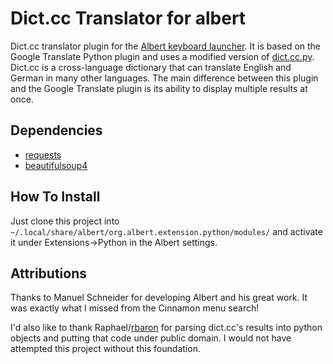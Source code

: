 # Dict.cc Translator for albert
Dict.cc translator plugin for the [Albert keyboard launcher](https://albertlauncher.github.io/).
It is based on the Google Translate Python plugin and uses a modified version of [dict.cc.py](https://github.com/rbaron/dict.cc.py).
Dict.cc is a cross-language dictionary that can translate English and German in many other languages. The main difference between this plugin and the Google Translate plugin is its ability to display multiple results at once.

## Dependencies
* [requests](https://pypi.org/project/requests/)
* [beautifulsoup4](https://pypi.org/project/beautifulsoup4/)

## How To Install
Just clone this project into `~/.local/share/albert/org.albert.extension.python/modules/` and activate it under Extensions->Python in the Albert settings.

## Attributions
Thanks to Manuel Schneider for developing Albert and his great work. It was exactly what I missed from the Cinnamon menu search!

I'd also like to thank Raphael/[rbaron](https://github.com/rbaron) for parsing dict.cc's results into python objects and putting that code under public domain.
I would not have attempted this project without this foundation.